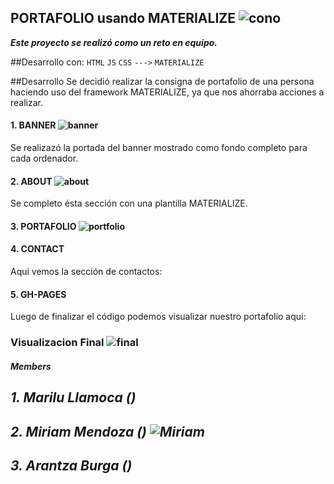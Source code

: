 ## PORTAFOLIO usando MATERIALIZE  ![cono](assets/favicon/portafolio.jpg)
***Este proyecto se realizó como un reto en equipo.***

##Desarrollo con:
`HTML` `JS` `CSS` `--->` `MATERIALIZE`

##Desarrollo
Se decidió realizar la consigna de portafolio de una persona haciendo uso del framework MATERIALIZE, ya que nos ahorraba acciones a realizar.

#### 1. BANNER  ![banner](assets/favicon/banner.png)
Se realizazó la portada del banner mostrado como fondo completo para cada ordenador.

#### 2. ABOUT  ![about](assets/favicon/about.png)
Se completo ésta sección con una plantilla MATERIALIZE.


#### 3. PORTAFOLIO  ![portfolio](assets/favicon/portfolio.png)

#### 4. CONTACT
Aqui vemos la sección de contactos:

#### 5. GH-PAGES
Luego de finalizar el código podemos visualizar nuestro portafolio aqui:

### Visualizacion Final  ![final](assets/favicon/final.png)
##### Members

## *1. Marilu Llamoca ()*

## *2. Miriam Mendoza () ![Miriam](assets/favicon/Miriam.png)*

## *3. Arantza Burga ()*
